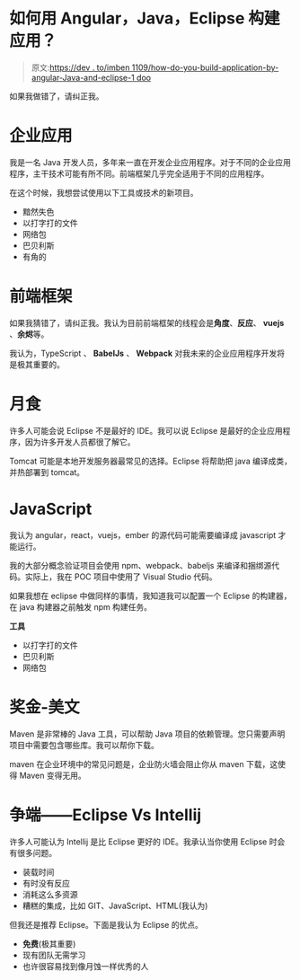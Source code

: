 # 如何用 Angular，Java，Eclipse 构建应用？

> 原文:[https://dev . to/imben 1109/how-do-you-build-application-by-angular-Java-and-eclipse-1 doo](https://dev.to/imben1109/how-do-you-build-application-by-angular-java-and-eclipse-1doo)

如果我做错了，请纠正我。

# 企业应用

我是一名 Java 开发人员，多年来一直在开发企业应用程序。对于不同的企业应用程序，主干技术可能有所不同。前端框架几乎完全适用于不同的应用程序。

在这个时候，我想尝试使用以下工具或技术的新项目。

*   黯然失色
*   以打字打的文件
*   网络包
*   巴贝利斯
*   有角的

# 前端框架

如果我猜错了，请纠正我。我认为目前前端框架的线程会是**角度**、**反应**、 **vuejs** 、**余烬**等。

我认为，TypeScript 、 **BabelJs** 、 **Webpack** 对我未来的企业应用程序开发将是极其重要的。

# 月食

许多人可能会说 Eclipse 不是最好的 IDE。我可以说 Eclipse 是最好的企业应用程序，因为许多开发人员都很了解它。

Tomcat 可能是本地开发服务器最常见的选择。Eclipse 将帮助把 java 编译成类，并热部署到 tomcat。

# JavaScript

我认为 angular，react，vuejs，ember 的源代码可能需要编译成 javascript 才能运行。

我的大部分概念验证项目会使用 npm、webpack、babeljs 来编译和捆绑源代码。实际上，我在 POC 项目中使用了 Visual Studio 代码。

如果我想在 eclipse 中做同样的事情，我知道我可以配置一个 Eclipse 的构建器，在 java 构建器之前触发 npm 构建任务。

**工具**

*   以打字打的文件
*   巴贝利斯
*   网络包

# 奖金-美文

Maven 是非常棒的 Java 工具，可以帮助 Java 项目的依赖管理。您只需要声明项目中需要包含哪些库。我可以帮你下载。

maven 在企业环境中的常见问题是，企业防火墙会阻止你从 maven 下载，这使得 Maven 变得无用。

# 争端——Eclipse Vs Intellij

许多人可能认为 Intellij 是比 Eclipse 更好的 IDE。我承认当你使用 Eclipse 时会有很多问题。

*   装载时间
*   有时没有反应
*   消耗这么多资源
*   糟糕的集成，比如 GIT、JavaScript、HTML(我认为)

但我还是推荐 Eclipse。下面是我认为 Eclipse 的优点。

*   **免费**(极其重要)
*   现有团队无需学习
*   也许很容易找到像月蚀一样优秀的人
